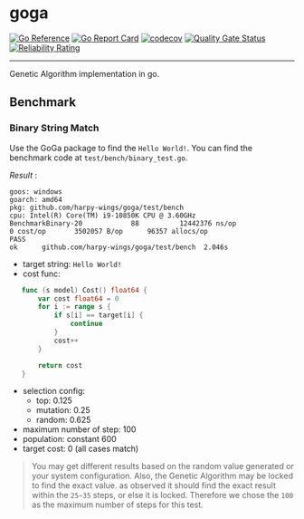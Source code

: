 # goga
[![Go Reference](https://pkg.go.dev/badge/github.com/harpy-wings/goga.svg)](https://pkg.go.dev/github.com/harpy-wings/goga)
[![Go Report Card](https://goreportcard.com/badge/github.com/harpy-wings/goga)](https://goreportcard.com/report/github.com/harpy-wings/goga)
[![codecov](https://codecov.io/gh/harpy-wings/goga/branch/main/graph/badge.svg?token=R4Z4JTD87I)](https://codecov.io/gh/harpy-wings/goga)
[![Quality Gate Status](https://sonarcloud.io/api/project_badges/measure?project=harpy-wings_goga&metric=alert_status)](https://sonarcloud.io/summary/new_code?id=harpy-wings_goga)
[![Reliability Rating](https://sonarcloud.io/api/project_badges/measure?project=harpy-wings_goga&metric=reliability_rating)](https://sonarcloud.io/summary/new_code?id=harpy-wings_goga)

---

Genetic Algorithm implementation in go.

## Benchmark

### Binary String Match

Use the GoGa package to find the `Hello World!`.
You can find the benchmark code at `test/bench/binary_test.go`.

*Result* :
```bs
goos: windows
goarch: amd64
pkg: github.com/harpy-wings/goga/test/bench
cpu: Intel(R) Core(TM) i9-10850K CPU @ 3.60GHz
BenchmarkBinary-20            88          12442376 ns/op                 0 cost/op       3502057 B/op      96357 allocs/op
PASS
ok      github.com/harpy-wings/goga/test/bench  2.046s

```

- target string: `Hello World!`
- cost func:

 ```go
    func (s model) Cost() float64 {
        var cost float64 = 0
        for i := range s {
            if s[i] == target[i] {
                continue
            }
            cost++
        }

        return cost
    }
 ```

- selection config:
    - top: 0.125
    - mutation: 0.25
    - random: 0.625
- maximum number of step: 100
- population: constant 600
- target cost: 0 (all cases match)

> You may get different results based on the random value generated or your system configuration. Also, the Genetic Algorithm may be locked to find the exact value. as observed it should find the exact result within the `25~35` steps, or else it is locked. Therefore we chose the `100` as the maximum number of steps for this test.
